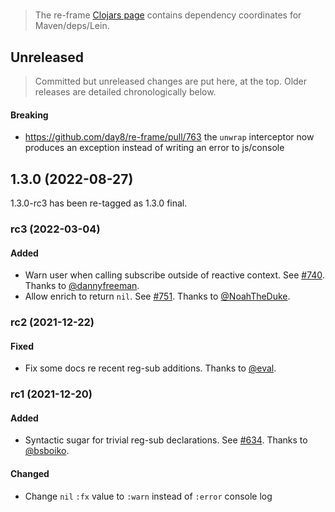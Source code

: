 
<!-- leave this H1 here. It stops mkdocs putting in a Title at the top.
     It needs to be at the top of the file otherwise it breaks the 
     table of contents on the right hand side. -->
#

> The re-frame [Clojars page](https://clojars.org/re-frame/) contains dependency coordinates for Maven/deps/Lein.

## Unreleased

> Committed but unreleased changes are put here, at the top. Older releases are detailed chronologically below.

#### Breaking 

  - https://github.com/day8/re-frame/pull/763 the `unwrap` interceptor now produces an exception instead of writing an error to js/console 

## 1.3.0 (2022-08-27)

1.3.0-rc3 has been re-tagged as 1.3.0 final.

### rc3 (2022-03-04)

#### Added

- Warn user when calling subscribe outside of reactive context. See [#740](https://github.com/day8/re-frame/issues/740). Thanks to [@dannyfreeman](https://github.com/dannyfreeman).
- Allow enrich to return `nil`. See [#751](https://github.com/day8/re-frame/pull/751). Thanks to [@NoahTheDuke](https://github.com/NoahTheDuke).

### rc2 (2021-12-22)

#### Fixed

- Fix some docs re recent reg-sub additions. Thanks to [@eval](https://github.com/eval).

### rc1 (2021-12-20)

#### Added

- Syntactic sugar for trivial reg-sub declarations. See [#634](https://github.com/day8/re-frame/pull/634).
Thanks to [@bsboiko](https://github.com/bsboiko).

#### Changed

- Change `nil` `:fx` value to `:warn` instead of `:error` console log
